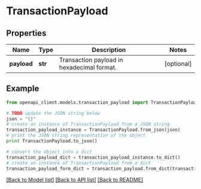 # TransactionPayload


## Properties

Name | Type | Description | Notes
------------ | ------------- | ------------- | -------------
**payload** | **str** | Transaction payload in hexadecimal format. | [optional] 

## Example

```python
from openapi_client.models.transaction_payload import TransactionPayload

# TODO update the JSON string below
json = "{}"
# create an instance of TransactionPayload from a JSON string
transaction_payload_instance = TransactionPayload.from_json(json)
# print the JSON string representation of the object
print TransactionPayload.to_json()

# convert the object into a dict
transaction_payload_dict = transaction_payload_instance.to_dict()
# create an instance of TransactionPayload from a dict
transaction_payload_form_dict = transaction_payload.from_dict(transaction_payload_dict)
```
[[Back to Model list]](../README.md#documentation-for-models) [[Back to API list]](../README.md#documentation-for-api-endpoints) [[Back to README]](../README.md)


